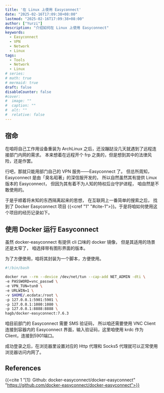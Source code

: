 ```yaml
---
title: '在 Linux 上使用 Easyconnect'
date: "2025-02-16T17:09:38+08:00"
lastmod: "2025-02-16T17:09:38+08:00"
author: ["Yurzi"]
description: "介绍如何在 Linux 上使用 Easyconnect"
keywords:
  - Easyconnect
  - VPN
  - Network
  - Linux
tags:
  - Tools
  - Network
  - Linux
# series:
# math: true
# mermaid: true
draft: false
disableCounter: false
#cover:
#  image: ""
#  caption: ""
#  alt: ""
#  relative: false
---
```


## 宿命

在咱将自己工作用设备重装为 ArchLinux 之后，还没蹦跶没几天就遇到了远程连接部门内网的需求。
本来想着在远程开个 frp 之类的，但是想到其中的法律风险，还是作罢。

行吧，那就只能用部门自己的 VPN 服务——Easyconnect 了。
但总所周知，Easyconnect 是由「臭名昭著」的深信服开发的，
所以自然虽然其有提供 Linux 版本的 Easyconnect，
但因为其有着不为人知的特权后台守护进程，
咱自然是不敢使用的。

于是乎顺着将未知的东西隔离起来的思想，
在互联网上一番简单的搜索之后，
找到了 Docker Easyconnect 项目 {{<cref "1" "#cite-1">}}。于是将咱如何使用这个项目的经历记录如下。

## 使用 Docker 运行 Easyconnect

虽然 docker-easyconnect 有提供 cli 口味的 docker 镜像，
但是其适用的场景还是太窄了，
咱选择带有图形界面的版本。

为了方便使用，咱将其封装为一个脚本，方便使用。

```bash
#!/bin/bash

docker run --rm --device /dev/net/tun --cap-add NET_ADMIN -dti \
-e PASSWORD=vnc_passwd \
-e VPN_TUN=tun0 \
-e URLWIN=1 \
-v $HOME/.ecdata:/root \
-p 127.0.0.1:5901:5901 \
-p 127.0.0.1:1080:1080 \
-p 127.0.0.1:8888:8888 \
hagb/docker-easyconnect:7.6.3
```

咱目前部门的 Easyconnect 需要 SMS 验证码，
所以咱还需要使用 VNC Client 连接到容器内的 Easyconnect 界面，输入验证码，这里咱使用 krdc 作为 Client，连接到5901端口。

成功登录之后，在浏览器里设置对应的 Http 代理和 Socks5 代理就可以正常使用浏览器访问内网了。

## References

{{<cite 1 "[1]: Github: docker-easyconnect/docker-easyconnect" "https://github.com/docker-easyconnect/docker-easyconnect">}}
